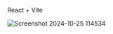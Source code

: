 React + Vite

![Screenshot 2024-10-25 114534](https://github.com/user-attachments/assets/c1d3e0ec-c757-4cf8-ba55-c60c3c6a006b)







